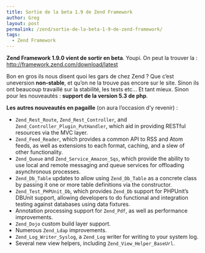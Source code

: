 ```yaml
---
title: Sortie de la beta 1.9 de Zend Framework
author: Greg
layout: post
permalink: /zend/sortie-de-la-beta-1-9-de-zend-framework/
tags:
  - Zend Framework
---
```


**Zend Framework 1.9.0 vient de sortir en beta**. Youpi. On peut la trouver
la : <http://framework.zend.com/download/latest>

Bon en gros ils nous disent quoi les gars de chez Zend ? Que c’est uneversion
**non-stable**, et qu’on ne la trouve pas encore sur le site. Sinon ils ont
beaucoup travaillé sur la stabilité, les tests etc... Et tant mieux. Sinon pour
les nouveautés : **support de la version 5.3 de php**.

**Les autres nouveautés en pagaille** (on aura l’occasion d’y revenir) :

* `Zend_Rest_Route`, `Zend_Rest_Controller`, and
`Zend_Controller_Plugin_PutHandler`, which aid in providing
RESTful resources via the MVC layer.
* `Zend_Feed_Reader`, which provides a common API to RSS and Atom feeds,
as well as extensions to each format,
caching, and a slew of other functionality.
* `Zend_Queue` and `Zend_Service_Amazon_Sqs`, which provide the ability to
use local and remote messaging and
queue services for offloading asynchronous processes.
* `Zend_Db_Table` updates to allow using `Zend_Db_Table` as a concrete class
by passing it one or more table
definitions via the constructor.
* `Zend_Test_PHPUnit_Db`, which provides `Zend_Db` support for PHPUnit’s
DBUnit support, allowing developers to
do functional and integration testing against databases using data fixtures.
* Annotation processing support for `Zend_Pdf`, as well as performance
improvements.
* `Zend_Dojo` custom build layer support.
* Numerous `Zend_Ldap` improvements.
* `Zend_Log_Writer_Syslog`, a `Zend_Log` writer for writing to your system log.
* Several new view helpers, including `Zend_View_Helper_BaseUrl`.
